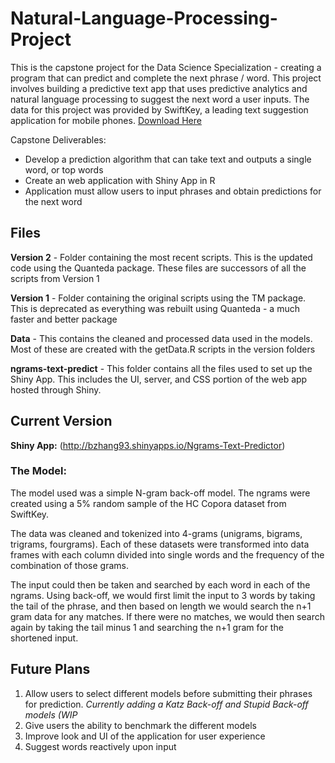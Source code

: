 # Natural-Language-Processing-Project
This is the capstone project for the Data Science Specialization - creating a program that can predict and complete the next phrase / word.
This project involves building a predictive text app that uses predictive analytics and natural language processing to suggest the next word a user inputs. The data for this project was provided by SwiftKey, a leading text suggestion application for mobile phones. [Download Here](http://d396qusza40orc.cloudfront.net/dsscapstone/dataset/Coursera-SwiftKey.zip)

Capstone Deliverables:
- Develop a prediction algorithm that can take text and outputs a single word, or top words
- Create an web application with Shiny App in R
- Application must allow users to input phrases and obtain predictions for the next word

## Files
**Version 2** - Folder containing the most recent scripts. This is the updated code using the Quanteda package. These files are successors of all the scripts from Version 1

**Version 1** - Folder containing the original scripts using the TM package. This is deprecated as everything was rebuilt using Quanteda - a much faster and better package

**Data** - This contains the cleaned and processed data used in the models. Most of these are created with the getData.R scripts in the version folders

**ngrams-text-predict** - This folder contains all the files used to set up the Shiny App. This includes the UI, server, and CSS portion of the web app hosted through Shiny.



## Current Version
**Shiny App:** (http://bzhang93.shinyapps.io/Ngrams-Text-Predictor)

### The Model:
The model used was a simple N-gram back-off model. The ngrams were created using a 5% random sample of the HC Copora dataset from SwiftKey.

The data was cleaned and tokenized into 4-grams (unigrams, bigrams, trigrams, fourgrams). Each of these datasets were transformed into data frames with each column divided into single words and the frequency of the combination of those grams.

The input could then be taken and searched by each word in each of the ngrams. Using back-off, we would first limit the input to 3 words by taking the tail of the phrase, and then based on length we would search the n+1 gram data for any matches. If there were no matches, we would then search again by taking the tail minus 1 and searching the n+1 gram for the shortened input.


## Future Plans
1. Allow users to select different models before submitting their phrases for prediction. *Currently adding a Katz Back-off and Stupid Back-off models (WIP*
2. Give users the ability to benchmark the different models
3. Improve look and UI of the application for user experience
4. Suggest words reactively upon input 





